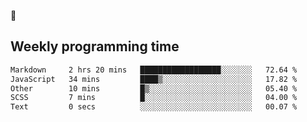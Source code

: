 🐸

## Weekly programming time
<!--START_SECTION:waka-->

```txt
Markdown     2 hrs 20 mins   ██████████████████░░░░░░░   72.64 %
JavaScript   34 mins         ████▒░░░░░░░░░░░░░░░░░░░░   17.82 %
Other        10 mins         █▒░░░░░░░░░░░░░░░░░░░░░░░   05.40 %
SCSS         7 mins          █░░░░░░░░░░░░░░░░░░░░░░░░   04.00 %
Text         0 secs          ░░░░░░░░░░░░░░░░░░░░░░░░░   00.07 %
```

<!--END_SECTION:waka-->
